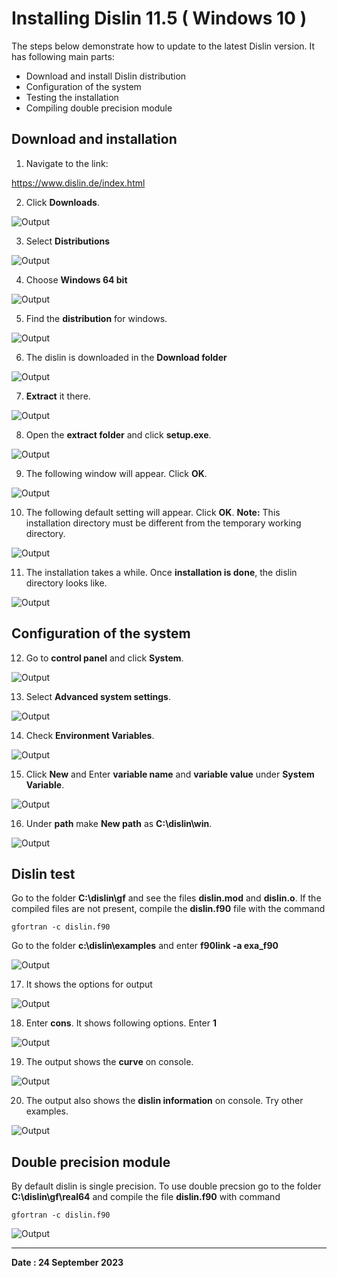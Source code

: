 # **Installing Dislin 11.5 ( Windows 10 )**

The steps below demonstrate how to update to the latest Dislin version. It has following main parts:

* Download and install Dislin distribution
* Configuration of the system
* Testing the installation
* Compiling double precision module


## **Download and installation**
1. Navigate to the link:

https://www.dislin.de/index.html

2. Click **Downloads**.

![Output](images/dislin_home.png)


3. Select **Distributions**

![Output](images/dislin_distribution.png)


4. Choose **Windows 64 bit**

![Output](images/dislin_windows_64.png)


5. Find the **distribution** for windows.

![Output](images/dislin_distribution_Mingw.png)


6. The dislin is downloaded in the **Download folder** 

![Output](images/dislin_download.png)

7. **Extract** it there. 

![Output](images/dislin_extract.png)

8. Open the **extract folder** and click **setup.exe**. 

![Output](images/dislin_setup.png)


9. The following window will appear. Click **OK**.

![Output](images/dislin_setup_window.png)


10. The following default setting will appear. Click **OK**. **Note:** This installation directory must be different from the temporary working directory.

![Output](images/dislin_installation_c.png)


11. The installation takes a while. Once **installation is done**, the dislin directory looks like. 

![Output](images/dislin_installed.PNg)

## **Configuration of the system**


12. Go to **control panel** and click **System**. 

![Output](images/control_panel_home.PNg)


13. Select **Advanced system settings**. 

![Output](images/control_panel_settings.PNg)


14. Check **Environment Variables**. 

![Output](images/system_properties.PNg)


15. Click **New** and Enter **variable name** and **variable value** under **System Variable**. 

![Output](images/edit_system_variable.PNG)


16. Under **path** make **New path** as **C:\dislin\win**. 

![Output](images/system_path.PNG)


## **Dislin test**


Go to the folder **C:\dislin\gf** and see the files **dislin.mod** and **dislin.o**. If the compiled files are not present, compile the **dislin.f90** file with the command

    gfortran -c dislin.f90


Go to the folder **c:\dislin\examples** and enter **f90link -a exa_f90**

![Output](images/cmd_example.PNG)


17. It shows the options for output

![Output](images/dislin_example.PNG)


18. Enter **cons**. It shows following options. Enter **1**

![Output](images/dislin_cons.PNG)


19. The output shows the **curve** on console.

![Output](images/dislin_curve.PNG)


20. The output also shows the **dislin information** on console. Try other examples.

![Output](images/dislin_information.PNG)


## **Double precision module**

By default dislin is single precision. To use double  precsion go to the folder **C:\dislin\gf\real64** and compile the file **dislin.f90** with command

    gfortran -c dislin.f90

![Output](images/congratulations.jpg)


---

**Date : 24 September 2023**